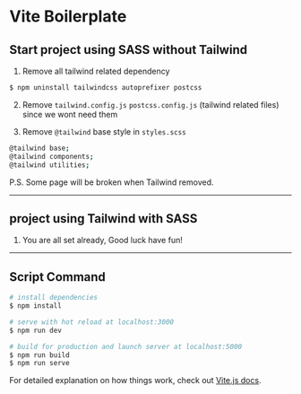 # Vite Boilerplate

## Start project using SASS without Tailwind

1. Remove all tailwind related dependency

```bash
$ npm uninstall tailwindcss autoprefixer postcss
```

2. Remove `tailwind.config.js` `postcss.config.js` (tailwind related files) since we wont need them

3. Remove `@tailwind` base style in `styles.scss`

```bash
@tailwind base;
@tailwind components;
@tailwind utilities;
```

P.S. Some page will be broken when Tailwind removed.

---

## project using Tailwind with SASS

1. You are all set already, Good luck have fun!

---

## Script Command

```bash
# install dependencies
$ npm install

# serve with hot reload at localhost:3000
$ npm run dev

# build for production and launch server at localhost:5000
$ npm run build
$ npm run serve
```

For detailed explanation on how things work, check out [Vite.js docs](https://vitejs.dev/).
